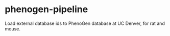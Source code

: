 # phenogen-pipeline
Load external database ids to PhenoGen database at UC Denver, for rat and mouse.
